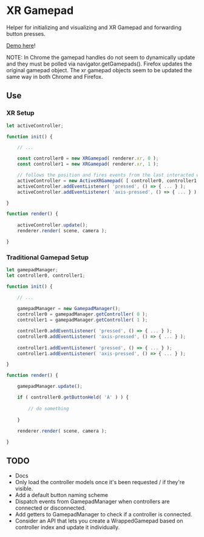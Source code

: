 # XR Gamepad

Helper for initializing and visualizing and XR Gamepad and forwarding button presses.

[Demo here](https://gkjohnson.github.io/webxr-sandbox/xr-gamepads/)!

NOTE: In Chrome the gamepad handles do not seem to dynamically update and they must be polled via navigator.getGamepads(). Firefox updates the original gamepad object. The xr gamepad objects seem to be updated the same way in both Chrome and Firefox.

## Use

### XR Setup

```js
let activeController;

function init() {

	// ...

	const controller0 = new XRGamepad( renderer.xr, 0 );
	const controller1 = new XRGamepad( renderer.xr, 1 );

	// follows the position and fires events from the last interacted with xr controller
	activeController = new ActiveXRGamepad( [ controller0, controller1 ] );
	activeController.addEventListener( 'pressed', () => { ... } );
	activeController.addEventListener( 'axis-pressed', () => { ... } );

}

function render() {
 
	activeController.update();
	renderer.render( scene, camera );

}
```

### Traditional Gamepad Setup

```js
let gamepadManager;
let controller0, controller1;

function init() {

	// ...
	
	gamepadManager = new GamepadManager();
	controller0 = gamepadManager.getController( 0 );
	controller1 = gamepadManager.getController( 1 );

	controller0.addEventListener( 'pressed', () => { ... } );
	controller0.addEventListener( 'axis-pressed', () => { ... } );
	
	controller1.addEventListener( 'pressed', () => { ... } );
	controller1.addEventListener( 'axis-pressed', () => { ... } );

}

function render() {

	gamepadManager.update();

	if ( controller0.getButtonHeld( 'A' ) ) {
	
		// do something
	
	}
	
	renderer.render( scene, camera );

}

```

## TODO

- Docs
- Only load the controller models once it's been requested / if they're visible.
- Add a default button naming scheme
- Dispatch events from GamepadManager when controllers are connected or disconnected.
- Add getters to GamepadManager to check if a controller is connected.
- Consider an API that lets you create a WrappedGamepad based on controller index and update it individually.

